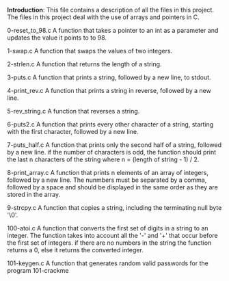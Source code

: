 **Introduction**:
This file contains a description of all the files in this project. The files in this project deal with the use of arrays and pointers in C.

0-reset_to_98.c
A function that takes a pointer to an int as a parameter and updates the value it points to to 98.

1-swap.c
A function that swaps the values of two integers.

2-strlen.c
A function that returns the length of a string.

3-puts.c
A function that prints a string, followed by a new line, to stdout.

4-print_rev.c
A function that prints a string in reverse, followed by a new line.

5-rev_string.c
A function that reverses a string.

6-puts2.c
A function that prints every other character of a string, starting with the first character, followed by a new line.

7-puts_half.c
A function that prints only the second half of a string, followed by a new line. if the number of characters is odd, the function should print the last n characters of the string where n = (length of string - 1) / 2.

8-print_array.c
A function that prints n elements of an array of integers, followed by a new line. The nunmbers must be separated by a comma, followed by a space and should be displayed in the same order as they are stored in the array.

9-strcpy.c
A function that copies a string, including the terminating null byte '\0'.

100-atoi.c
A function that converts the first set of digits in a string to an integer. The function takes into account all the '-' and '+' that occur before the first set of integers. if there are no numbers in the string the function returns a 0, else it returns the converted integer.

101-keygen.c
A function that generates random valid passwords for the program 101-crackme
